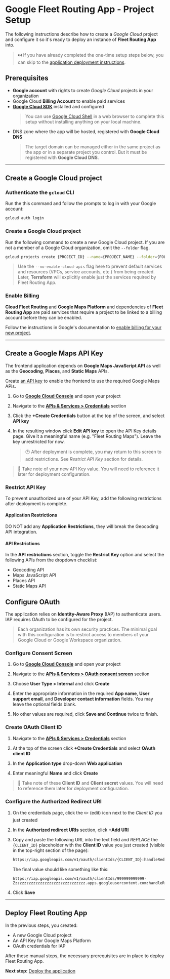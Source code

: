 # Google Fleet Routing App - Project Setup
The following instructions describe how to create a *Google Cloud*
project and configure it so it's ready to deploy an
instance of **Fleet Routing App** into.

> ⏭️ If you have already completed the one-time setup steps below,
> you can skip to the [application deployment instructions](deployment.md).

## Prerequisites

- **Google account** with rights to create *Google Cloud* projects in your organization
- Google Cloud **Billing Account** to enable paid services
- [**Google Cloud SDK**](https://cloud.google.com/sdk/docs/install) installed and configured
  > You can use [Google Cloud Shell](https://cloud.google.com/shell) in a web browser
  > to complete this setup without installing anything on your local machine.
- DNS zone where the app will be hosted, registered with **Google Cloud DNS**
  > The target domain can be managed either in the same project as the app
  > or in a separate project you control.
  > But it must be registered with **Google Cloud DNS**.

---
## Create a Google Cloud project

### Authenticate the `gcloud` CLI

Run the this command and follow the prompts to log in with your Google account:

```sh
gcloud auth login
```

### Create a Google Cloud project

Run the following command to create a new Google Cloud project.
If you are not a member of a Google Cloud organization,
omit the `--folder` flag.

```sh
gcloud projects create {PROJECT_ID} --name={PROJECT_NAME} --folder={FOLDER_NUMBER}  --no-enable-cloud-apis
```

> Use the `--no-enable-cloud-apis` flag here
> to prevent default services and resources (VPCs, service accounts, etc.)
> from being created.
> Later, **Terraform** will explicitly enable just the services required by Fleet Routing App.

### Enable Billing
**Cloud Fleet Routing** and **Google Maps Platform** and dependencies of
**Fleet Routing App** are paid services that require a project
to be linked to a billing account before they can be enabled.

Follow the instructions in Google's documentation to
[enable billing for your new project](https://cloud.google.com/billing/docs/how-to/modify-project#enable_billing_for_a_project).


---
## Create a Google Maps API Key

The frontend application depends on **Google Maps JavaScript API**
as well as the **Geocoding**, **Places**, and **Static Maps** APIs.

Create [an API key](https://cloud.google.com/docs/authentication/api-keys#creating_an_api_key)
to enable the frontend to use the required Google Maps APIs.

1. Go to **[Google Cloud Console](https://console.cloud.google.com)** and open your project

2. Navigate to the [**APIs & Services > Credentials**](https://console.cloud.google.com/apis/credentials) section

3. Click the **+Create Credentials** button at the top of the screen, and select **API key**

4. In the resulting window click **Edit API key** to open the API Key details page.
   Give it a meaningful name (e.g. "Fleet Routing Maps").
   Leave the key unrestricted for now.

   > 🕑 After deployment is complete, you may return to this screen to add restrictions.
   > See *Restrict API Key* section for details.

> 📝 Take note of your new API Key value.
> You will need to reference it later for deployment configuration.

### Restrict API Key

To prevent unauthorized use of your API Key,
add the following restrictions after deployment is complete.

#### Application Restrictions
DO NOT add any **Application Restrictions**,
they will break the Geocoding API integration.

#### API Restrictions
In the **API restrictions** section, toggle the **Restrict Key** option
and select the following APIs from the dropdown checklist:
   - Geocoding API
   - Maps JavaScript API
   - Places API
   - Static Maps API


## Configure OAuth
The application relies on **Identity-Aware Proxy** (IAP) to authenticate users.
IAP requires OAuth to be configured for the project.

> Each organization has its own security practices.
> The minimal goal with this configuration is to restrict access
> to members of your Google Cloud or Google Workspace organization.

### Configure Consent Screen

1. Go to **[Google Cloud Console](https://console.cloud.google.com)** and open your project

2. Navigate to the [**APIs & Services > OAuth consent screen**](https://console.cloud.google.com/apis/credentials) section

3. Choose **User Type > Internal** and click **Create**

4. Enter the appropriate information in the required **App name**, **User support email**, and **Developer contact information** fields. You may leave the optional fields blank.

5. No other values are required, click **Save and Continue** twice to finish.

### Create OAuth Client ID

1. Navigate to the [**APIs & Services > Credentials**](https://console.cloud.google.com/apis/credentials) section

2. At the top of the screen click **+Create Credentials** and select **OAuth client ID**

3. In the **Application type** drop-down **Web application**

4. Enter meaningful **Name** and click **Create**

> 📝 Take note of these **Client ID** and **Client secret** values.
> You will need to reference them later for deployment configuration.

### Configure the Authorized Redirect URI

1. On the credentials page, click the ✏️ (edit) icon
   next to the *Client ID* you just created

1. In the **Authorized redirect URIs** section, click **+Add URI**

1. Copy and paste the following URL into the text field
   and *REPLACE* the `{CLIENT_ID}` placeholder
   with the **Client ID** value you just created (visible in the top-right section of the page):
   ```txt
   https://iap.googleapis.com/v1/oauth/clientIds/{CLIENT_ID}:handleRedirect
   ```

   The final value should like something like this:
   ```
   https://iap.googleapis.com/v1/oauth/clientIds/999999999999-Zzzzzzzzzzzzzzzzzzzzzzzzzzzzzzzz.apps.googleusercontent.com:handleRedirect
   ```

1. Click **Save**

---
## Deploy Fleet Routing App

In the previous steps, you created:

- A new Google Cloud project
- An API Key for Google Maps Platform
- OAuth credentials for IAP

After these manual steps, the necessary prerequisites are in place
to deploy Fleet Routing App.

**Next step:** [Deploy the application](deployment.md)
